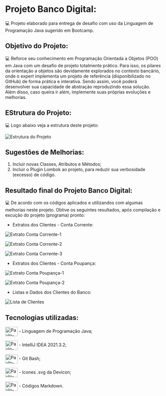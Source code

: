 # Projeto Banco Digital:

💻 Projeto elaborado para entrega de desafio com uso da Linguagem de Programação Java sugerido em Bootcamp.

## Objetivo do Projeto:

💻 Reforce seu conhecimento em Programação Orientada a Objetos (POO) em Java com um desafio de projeto totalmente prático. Para isso, os pilares da orientação a objetos são devidamente explorados no contexto bancário, onde o expert implementa um projeto de referência (disponibilizado no GitHub) de forma prática e interativa. Sendo assim, você poderá desenvolver sua capacidade de abstração reproduzindo essa solução. Além disso, caso queira ir além, implemente suas próprias evoluções e melhorias.

## EStrutura do Projeto:

💻 Logo abaixo veja a estrutura deste projeto:  

![Estrutura do Projeto](https://github.com/Paulo-RJR/projeto-banco-digital/blob/master/img_console/extrproj.png)


## Sugestões de Melhorias:

1. Incluir novas Classes, Atributos e Métodos;
2. Incluir o Plugin Lombok ao projeto, para reduzir sua verbosidade (excesso) de código.

## Resultado final do Projeto Banco Digital:

💻 De acordo com os códigos aplicados e utilizandos com algumas melhorias neste projeto. Obtive os seguintes resultados, após compilação e excução do projeto (programa) pronto:  

- Extratos dos Clientes - Conta Corrente: 

![Extrato Conta Corrente-1](https://github.com/Paulo-RJR/projeto-banco-digital/blob/master/img_console/extracontcorr1.png)

![Extrato Conta Corrente-2](https://github.com/Paulo-RJR/projeto-banco-digital/blob/master/img_console/extracontcorr2.png)

![Extrato Conta Corrente-3](https://github.com/Paulo-RJR/projeto-banco-digital/blob/master/img_console/extracontcorr3.png)

- Extratos dos Clientes - Conta Poupança:

![Extrato Conta Poupança-1](https://github.com/Paulo-RJR/projeto-banco-digital/blob/master/img_console/extracontpoup1.png)

![Extrato Conta Poupança-2](https://github.com/Paulo-RJR/projeto-banco-digital/blob/master/img_console/extracontpoup2.png)

- Listas e Dados dos Clientes do Banco:

![Lista de Clientes](https://github.com/Paulo-RJR/projeto-banco-digital/blob/master/img_console/infoclientes.png)

## Tecnologias utilizadas:

<img align="center" alt="Paulo-Java" height="30" width="40" src="https://github.com/devicons/devicon/blob/master/icons/java/java-original.svg"> - Linguagem de Programação Java;  

<img align="center" alt="Paulo-IntelliJ" height="30" width="40" src="https://upload.wikimedia.org/wikipedia/commons/9/9c/IntelliJ_IDEA_Icon.svg"> - IntelliJ IDEA 2021.3.2;  

<img align="center" alt="Paulo-Git" height="30" width="40" src="https://raw.githubusercontent.com/devicons/devicon/master/icons/git/git-plain.svg"> - Git Bash;  

<img align="center" alt="Paulo-Devicon" height="30" width="40" src="https://cdn.jsdelivr.net/gh/devicons/devicon/icons/devicon/devicon-original.svg"> - Icones .svg da Devicon;  

<img align="center" alt="Paulo-Markdown" height="30" width="40" src="https://cdn.jsdelivr.net/gh/devicons/devicon/icons/markdown/markdown-original.svg"> - Códigos Markdown.  



